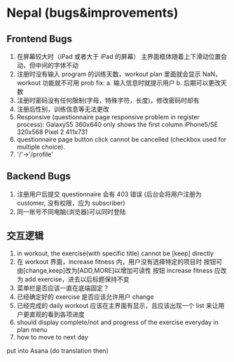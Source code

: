 # Nepal (bugs&improvements)

## Frontend Bugs

1. 在屏幕较大时（iPad 或者大于 iPad 的屏幕）
   主界面框体随着上下滑动位置会动，但中间的字体不动
2. 注册时没有输入 program 的训练天数，workout plan 里面就会显示 NaN，workout 功能就不可用
   prob fix:
   a. 输入信息时就提示用户
   b. 后期可以更改天数
3. 注册时密码没有任何限制(字母，特殊字符，长度)，修改密码时却有
4. 注册后性别，训练信息等无法更改
5. Responsive (questionnaire page responsive problem in register process):
   GalaxyS5 360x640 only shows the first column
   iPhone5/SE 320x568
   Pixel 2 411x731
6. questionnaire page button click cannot be cancelled (checkbox used for multiple choice).
7. '/'->'/profile'
## Backend Bugs

1. 注册用户后提交 questionnaire 会有 403 错误
   (后台会将用户注册为 customer, 没有权限，应为 subscriber)
2. 同一账号不同电脑(浏览器)可以同时登陆

## 交互逻辑

1. in workout, the exercise(with specific title) cannot be [keep] directly
2. 在 workout 界面，increase fitness 内，用户没有选择特定的项目时
   按钮可由[change,keep]改为[ADD,MORE]以增加可读性
   按钮 increase fitness 应改为 add exercise，进去以后标题保持不变
3. 菜单栏是否应该一直在底端固定？
4. 已经确定好的 exercise 是否应该允许用户 change
5. 已经完成的 daily workout 应该在主界面有显示，且应该出现一个 list 来让用户更直观的看到各项进度
6. should display complete/not and progress of the exercise everyday in plan menu
7. how to move to next day 
 

put into Asana (do translation then)
